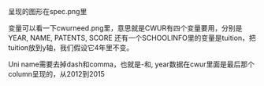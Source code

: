 呈现的图形在spec.png里

变量可以看一下cwurneed.png里，意思就是CWUR有四个变量要用，分别是YEAR, NAME, PATENTS, SCORE
还有一个SCHOOLINFO里的变量是tuition，把tuition放到y轴，我们假设它4年里不变。


Uni name需要去掉dash和comma，也就是-和,
year数据在cwur里面是最后那个column呈现的，从2012到2015

